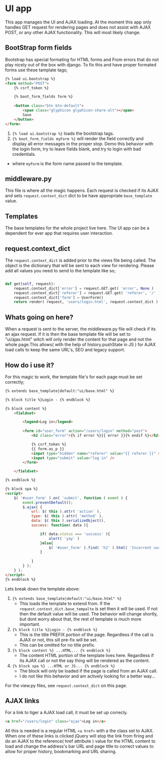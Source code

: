 # UI app

This app manages the UI and AJAX loading. At the moment this app only handles GET request for rendering pages and does not assist with AJAX POST, or any other AJAX functionality. This will most likely change.  

## BootStrap form fields

Bootstrap has special formating for HTML forms and From errors that do not play nicely out of the box with django. To fix this and have proper formated forms use these tamplate tags;

```html
{% load ui.bootstrap %}
<form method="POST">
	{% csrf_token %}

	{% boot_form_fields form %}
			
	<button class="btn btn-default">
		<span class="glyphicon glyphicon-share-alt"></span>
		Save
	</button>
</form>

``` 

1. `{% load ui.bootstrap %}` loads the bootstrap tags.
2. `{% boot_form_fields myForm %}` will render the field correctly and display all error messages in the proper stop. Demo this behavior with the login form, try to leave fields blank, and try to login with bad credentials.
 * where `myForm` is the form name passed to the template.

## middleware.py

This file is where all the magic happens. Each request is checked if its AJAX and sets `request.context_dict` dict to be have appropriate `base_template` value.

## Templates

The base templates for the whole project live here. The UI app can be a dependent for ever app that requires user interaction.

## request.context_dict

The `request.context_dict` is added prior to the views file being called. The object is the dictionary that will be sent to each view for rendering. Please add all values you need to send to the template like so;
```python

def get(self, request):
    request.context_dict['error'] = request.GET.get( 'error', None )
    request.context_dict['referer'] = request.GET.get( 'referer', '/' )
    request.context_dict['form'] = UserForm()
    return render( request, 'users/login.html', request.context_dict )
```

## Whats going on here?

When a request is sent to the server, the middleware.py file will check if its an ajax request. If it is then the base template file will be set to "ui/ajax.html" witch will only render the content for that page and not the whole page.This allows( with the help of history.pushState in JS ) for AJAX load calls to keep the same URL's, SEO and legacy support.

## How do i use it?

For this magic to work, the template file's for each page must be set correctly;

```html
{% extends base_template|default:"ui/base.html" %}

{% block title %}Login - {% endblock %}

{% block content %}
	<fieldset>

		<legend>Log in</legend>
		
		<form id="user_form" action="/users/login" method="post">
			<h2 class="error">{% if error %}{{ error }}{% endif %}</h2>

			{% csrf_token %}
			{{ form.as_p }}
			<input type="hidden" name="referer" value="{{ referer }}" >
			<input type="submit" value="log in" />
		</form>

	</fieldset>

{% endblock %}

{% block spa %}
<script>
	$( '#user_form' ).on( 'submit', function ( event ) {
		event.preventDefault();
		$.ajax( {
			url: $( this ).attr( 'action' ),
			type: $( this ).attr( 'method' ),
			data: $( this ).serializeObject(),
			success: function( data ){

				if( data.status === 'success' ){
					alert( 'yay' )
				}else{
					$( '#user_form' ).find( 'h2' ).html( 'Incorrent username or password' )
				}
				
			}
		} );
	} );
</script>
{% endblock %}
``` 
Lets break down the template above:

1. `{% extends base_template|default:"ui/base.html" %}`
	* This loads the template to extend from. If the `request.context_dict.base_tempalte` is set then it will be used. If not then the default value will be used. The behavior will change shortly, but dont worry about that, the rest of template is much more important.
2. `{% block title %}Login - {% endblock %}`
	* This is the title PREFIX portion of the page. Regardless if the call is AJAX or not, this sill pre-fix will be set.
	* This can be omitted for no title prefix.
3. `{% block content %} ...HTML... {% endblock %}`
	* The content HTML portion of the template lives here. Regardless if its AJAX call or not the say thing will be rendered as the content.
4. `{% block spa %} ...HTML or JS... {% endblock %}`
	* The block will only be loaded if the page is called from an AJAX call.
	* I do not like this behavior and am actively looking for a better way...


For the view.py files, see `request.context_dict` on this page.

## AJAX links

For a link to tiger a AJAX load call, it must be set up correcly.
```html
<a href="/users/login" class="ajax">Log in</a>
```

All this is needed is a regular HTML `<a href>` with a the class set to AJAX. When one of these links is clicked jQuery will stop the link from firing and do an AJAX to the reference( href attribute ) value for the HTML content to load and change the address's bar URL and page title to correct values to allow for proper history, bookmarking and URL sharing.
